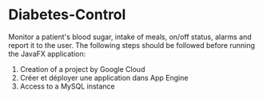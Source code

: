 # Diabetes-Control
Monitor a patient's blood sugar, intake of meals, on/off status, alarms and report it to the user. The following steps should be followed before running the JavaFX application:
1. Creation of a project by Google Cloud
2. Créer et déployer une application dans App Engine
3. Access to a MySQL instance
